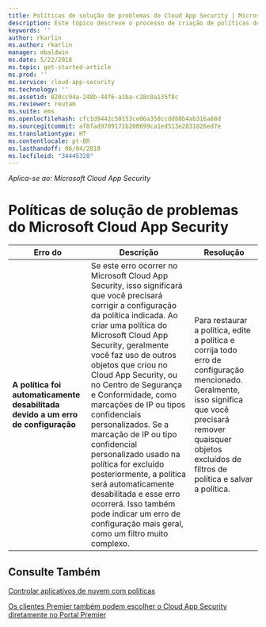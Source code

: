 ```yaml
---
title: Políticas de solução de problemas do Cloud App Security | Microsoft Docs
description: Este tópico descreve o processo de criação de políticas de solução de problemas no Cloud App Security.
keywords: ''
author: rkarlin
ms.author: rkarlin
manager: mbaldwin
ms.date: 5/22/2018
ms.topic: get-started-article
ms.prod: ''
ms.service: cloud-app-security
ms.technology: ''
ms.assetid: 828cc94a-248b-44f6-a1ba-c28c0a135f8c
ms.reviewer: reutam
ms.suite: ems
ms.openlocfilehash: cfc1d9442c50153ce06a358ccdd88b4ab316a88d
ms.sourcegitcommit: af8fad9709171b200699ca1ed513e2831826ed7e
ms.translationtype: HT
ms.contentlocale: pt-BR
ms.lasthandoff: 06/04/2018
ms.locfileid: "34445328"
---
```

*Aplica-se ao: Microsoft Cloud App Security*


# <a name="troubleshooting-microsoft-cloud-app-security-policies"></a>Políticas de solução de problemas do Microsoft Cloud App Security

|Erro do|Descrição|Resolução|
|----|----|----|
| **A política <policy name> foi automaticamente desabilitada devido a um erro de configuração**|Se este erro ocorrer no Microsoft Cloud App Security, isso significará que você precisará corrigir a configuração da política indicada. Ao criar uma política do Microsoft Cloud App Security, geralmente você faz uso de outros objetos que criou no Cloud App Security, ou no Centro de Segurança e Conformidade, como marcações de IP ou tipos confidenciais personalizados. Se a marcação de IP ou tipo confidencial personalizado usado na política for excluído posteriormente, a política será automaticamente desabilitada e esse erro ocorrerá. Isso também pode indicar um erro de configuração mais geral, como um filtro muito complexo. |Para restaurar a política, edite a política e corrija todo erro de configuração mencionado. Geralmente, isso significa que você precisará remover quaisquer objetos excluídos de filtros de política e salvar a política.|



## <a name="see-also"></a>Consulte Também
[Controlar aplicativos de nuvem com políticas](control-cloud-apps-with-policies.md)

[Os clientes Premier também podem escolher o Cloud App Security diretamente no Portal Premier](https://premier.microsoft.com/)

